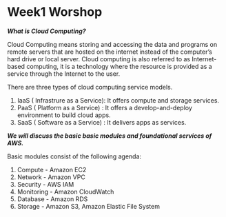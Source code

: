 <h1>Week1 Worshop</h1>

***What is Cloud Computing?***

Cloud Computing means storing and accessing the data and programs on remote servers that are hosted on the internet instead of the computer’s hard drive or local server. Cloud computing is also referred to as Internet-based computing, it is a technology where the resource is provided as a service through the Internet to the user.

There are three types of cloud computing service models.
1. IaaS ( Infrastrure as a Service): It offers compute and storage services.
2. PaaS ( Platform as a Service) : It offers a develop-and-deploy environment to build cloud apps.
3. SaaS ( Software as a Service) : It delivers apps as services.

 ***We will discuss the basic basic modules and foundational services of AWS.***

Basic modules consist of the following agenda:

1. Compute - Amazon EC2
2. Network - Amazon VPC
3. Security - AWS IAM
4. Monitoring - Amazon CloudWatch
5. Database - Amazon RDS
6. Storage - Amazon S3, Amazon Elastic File System



